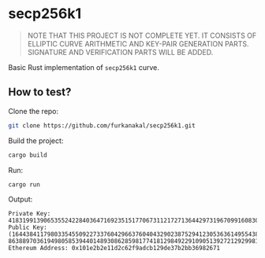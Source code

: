 # secp256k1

> NOTE THAT THIS PROJECT IS NOT COMPLETE YET. IT CONSISTS OF ELLIPTIC CURVE ARITHMETIC AND KEY-PAIR GENERATION PARTS. SIGNATURE AND VERIFICATION PARTS WILL BE ADDED.

Basic Rust implementation of `secp256k1` curve.

## How to test?

Clone the repo:

```bash
git clone https://github.com/furkanakal/secp256k1.git
```

Build the project:

```bash
cargo build
```

Run:

```bash
cargo run
```

Output:

```
Private Key: 41831991390653552422840364716923515177067311217271364429731967099160830113867
Public Key: (16443841179803354550922733760429663760404329023875294123053636149554388604922, 86388970361949805853944014893086285981774181298492291090513927212929981949880)
Ethereum Address: 0x101e2b2e11d2c62f9adcb129de37b2bb36982671
```